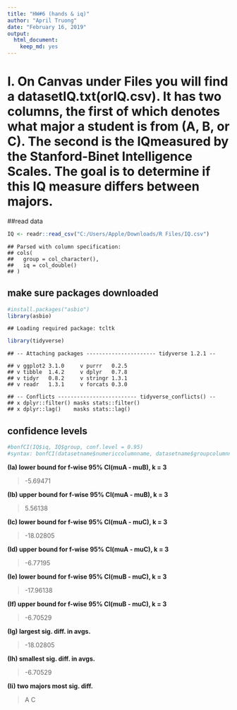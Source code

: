 ```yaml
---
title: "HW#6 (hands & iq)"
author: "April Truong"
date: "February 16, 2019"
output: 
  html_document: 
    keep_md: yes
---
```




# I. On Canvas under Files you will find a datasetIQ.txt(orIQ.csv). It has two columns, the first of which denotes what major a student is from (A, B, or C). The second is the IQmeasured by the  Stanford-Binet Intelligence Scales. The goal is to determine if this IQ measure differs between majors.

##read data

```r
IQ <- readr::read_csv("C:/Users/Apple/Downloads/R Files/IQ.csv")
```

```
## Parsed with column specification:
## cols(
##   group = col_character(),
##   iq = col_double()
## )
```

## make sure packages downloaded

```r
#install.packages("asbio")
library(asbio)
```

```
## Loading required package: tcltk
```

```r
library(tidyverse)
```

```
## -- Attaching packages ---------------------- tidyverse 1.2.1 --
```

```
## v ggplot2 3.1.0     v purrr   0.2.5
## v tibble  1.4.2     v dplyr   0.7.8
## v tidyr   0.8.2     v stringr 1.3.1
## v readr   1.3.1     v forcats 0.3.0
```

```
## -- Conflicts ------------------------- tidyverse_conflicts() --
## x dplyr::filter() masks stats::filter()
## x dplyr::lag()    masks stats::lag()
```


## confidence levels

```r
#bonfCI(IQ$iq, IQ$group, conf.level = 0.95)
#syntax: bonfCI(datasetname$numericcolumnname, datasetname$groupcolumnname,conf.level = 1-alpha)
```

**(Ia) lower bound for f-wise 95% CI(muA - muB), k = 3**
>-5.69471

**(Ib) upper bound for f-wise 95% CI(muA - muB), k = 3**
> 5.56138

**(Ic) lower bound for f-wise 95% CI(muA - muC), k = 3**
>-18.02805

**(Id) upper bound for f-wise 95% CI(muA - muC), k = 3**
>-6.77195
 
**(Ie) lower bound for f-wise 95% CI(muB - muC), k = 3**
>-17.96138

**(If) upper bound for f-wise 95% CI(muB - muC), k = 3**
>-6.70529 

**(Ig) largest sig. diff. in avgs.**
>-18.02805

**(Ih) smallest sig. diff. in avgs.**
>-6.70529

**(Ii) two majors most sig. diff.**
>A C
